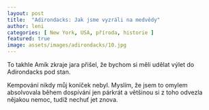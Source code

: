 ```yaml
---
layout: post
title:  "Adirondacks: Jak jsme vyzráli na medvědy"
author: leni
categories: [ New York, USA, příroda, historie ]
featured: true
image: assets/images/adirondacks/10.jpg
---
```


To takhle Amík zkraje jara přišel, že bychom si měli udělat výlet do Adirondacks pod stan.

Kempování nikdy můj koníček nebyl. Myslím, že jsem to omylem absolvovala během dospívání jen párkrát a většinou si z toho odvezla nějakou nemoc, tudíž nechuť jet znova.

